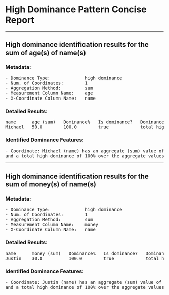 # High Dominance Pattern Concise Report


----------------------------------------------------------------------------------------------------


## High dominance identification results for the sum of age(s) of name(s)

### Metadata:
<pre>
- Dominance Type:             high dominance
- Num. of Coordinates:        1
- Aggregation Method:         sum
- Measurement Column Name:    age
- X-Coordinate Column Name:   name
</pre>

### Detailed Results:
<pre>
name      age (sum)   Dominance%   Is dominance?   Dominance Type   
Michael   50.0        100.0        true            total high       
</pre>

### Identified Dominance Features:
<pre>
- Coordinate: Michael (name) has an aggregate (sum) value of 50 (age)
and a total high dominance of 100% over the aggregate values of the other names.
</pre>


----------------------------------------------------------------------------------------------------


## High dominance identification results for the sum of money(s) of name(s)

### Metadata:
<pre>
- Dominance Type:             high dominance
- Num. of Coordinates:        1
- Aggregation Method:         sum
- Measurement Column Name:    money
- X-Coordinate Column Name:   name
</pre>

### Detailed Results:
<pre>
name      money (sum)   Dominance%   Is dominance?   Dominance Type   
Justin    30.0          100.0        true            total high       
</pre>

### Identified Dominance Features:
<pre>
- Coordinate: Justin (name) has an aggregate (sum) value of 30 (money)
and a total high dominance of 100% over the aggregate values of the other names.
</pre>
